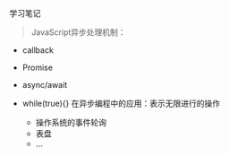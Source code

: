 学习笔记

> JavaScript异步处理机制：
+ callback 
+ Promise
+ async/await

+ while(true){} 在异步编程中的应用：表示无限进行的操作
  - 操作系统的事件轮询
  - 表盘
  - ...
